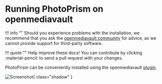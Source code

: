 # Running PhotoPrism on openmediavault

!!! info ""
    Should you experience problems with the installation, we recommend that you ask the [openmediavault community](https://forum.openmediavault.org/) for advice, as we cannot provide support for third-party software.

!!! quote ""
    Help improve these docs! You can contribute by clicking :material-pencil: to send a pull request with your changes.

PhotoPrism can be conveniently installed using the openmediavault [plugin](https://www.openmediavault.org/?p=3146).

![Screenshot](../img/omv_photoprism_plugin_ui.png){ class="shadow" }
